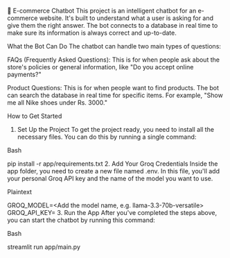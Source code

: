 💬 E-commerce Chatbot
This project is an intelligent chatbot for an e-commerce website. It's built to understand what a user is asking for and give them the right answer. The bot connects to a database in real time to make sure its information is always correct and up-to-date.

What the Bot Can Do
The chatbot can handle two main types of questions:

FAQs (Frequently Asked Questions): This is for when people ask about the store's policies or general information, like "Do you accept online payments?"

Product Questions: This is for when people want to find products. The bot can search the database in real time for specific items. For example, "Show me all Nike shoes under Rs. 3000."

How to Get Started
1. Set Up the Project
To get the project ready, you need to install all the necessary files. You can do this by running a single command:

Bash

pip install -r app/requirements.txt
2. Add Your Groq Credentials
Inside the app folder, you need to create a new file named .env. In this file, you'll add your personal Groq API key and the name of the model you want to use.

Plaintext

GROQ_MODEL=<Add the model name, e.g. llama-3.3-70b-versatile>
GROQ_API_KEY=<Add your groq api key here>
3. Run the App
After you've completed the steps above, you can start the chatbot by running this command:

Bash

streamlit run app/main.py